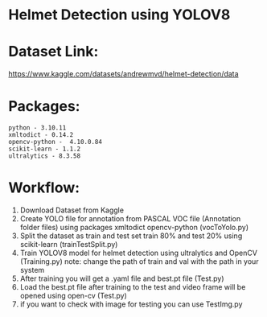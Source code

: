 # Helmet Detection using YOLOV8
# Dataset Link: 
https://www.kaggle.com/datasets/andrewmvd/helmet-detection/data
# Packages:
	python - 3.10.11
	xmltodict - 0.14.2
	opencv-python -  4.10.0.84
	scikit-learn - 1.1.2
	ultralytics - 8.3.58
# Workflow:
1) Download Dataset from Kaggle
2) Create YOLO file for annotation from PASCAL VOC file (Annotation folder files) using packages xmltodict
	opencv-python (vocToYolo.py)
3) Split the dataset as train and test set train 80% and test 20% using scikit-learn (trainTestSplit.py)
4) Train YOLOV8 model for helmet detection using ultralytics and OpenCV (Training.py)
	note:
	change the path of train and val with the path in your system
5) After training you will get a .yaml file and best.pt file (Test.py)
6) Load the best.pt file after training to the test and video frame will be opened using open-cv (Test.py)
7) if you want to check with image for testing you can use TestImg.py
